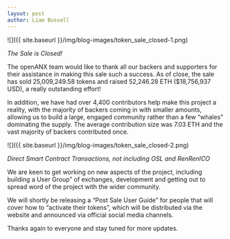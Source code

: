 ```yaml
---
layout: post
author: Liam Bussell
---
```


![]({{ site.baseurl }}/img/blog-images/token_sale_closed-1.png)

_The Sale is Closed!_ 

The openANX team would like to thank all our backers and supporters for their assistance in making this sale such a success. As of close, the sale has sold 25,009,249.58 tokens and raised 52,246.28 ETH ($18,756,937 USD), a really outstanding effort!

In addition, we have had over 4,400 contributors help make this project a reality, with the majority of backers coming in with smaller amounts, allowing us to build a large, engaged community rather than a few “whales” dominating the supply. The average contribution size was 7.03 ETH and the vast majority of backers contributed once.

![]({{ site.baseurl }}/img/blog-images/token_sale_closed-2.png)

_Direct Smart Contract Transactions, not including OSL and RenRenICO_

We are keen to get working on new aspects of the project, including building a User Group” of exchanges, development and getting out to spread word of the project with the wider community.

We will shortly be releasing a “Post Sale User Guide” for people that will cover how to “activate their tokens”, which will be distributed via the website and announced via official social media channels.

Thanks again to everyone and stay tuned for more updates.
